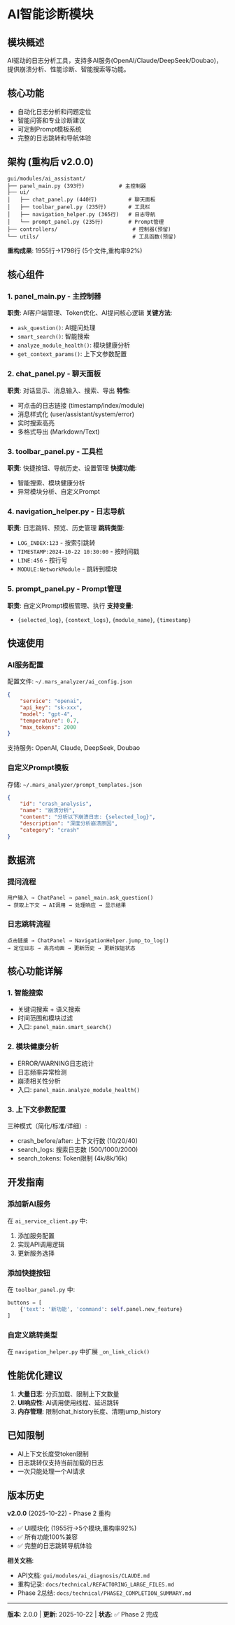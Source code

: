 # AI智能诊断模块

## 模块概述
AI驱动的日志分析工具，支持多AI服务(OpenAI/Claude/DeepSeek/Doubao)，提供崩溃分析、性能诊断、智能搜索等功能。

## 核心功能
- 自动化日志分析和问题定位
- 智能问答和专业诊断建议
- 可定制Prompt模板系统
- 完整的日志跳转和导航体验

## 架构 (重构后 v2.0.0)

```
gui/modules/ai_assistant/
├── panel_main.py (393行)           # 主控制器
├── ui/
│   ├── chat_panel.py (440行)          # 聊天面板
│   ├── toolbar_panel.py (235行)       # 工具栏
│   ├── navigation_helper.py (365行)   # 日志导航
│   └── prompt_panel.py (235行)        # Prompt管理
├── controllers/                        # 控制器(预留)
└── utils/                              # 工具函数(预留)
```

**重构成果**: 1955行→1798行 (5个文件,重构率92%)

## 核心组件

### 1. panel_main.py - 主控制器
**职责**: AI客户端管理、Token优化、AI提问核心逻辑
**关键方法**:
- `ask_question()`: AI提问处理
- `smart_search()`: 智能搜索
- `analyze_module_health()`: 模块健康分析
- `get_context_params()`: 上下文参数配置

### 2. chat_panel.py - 聊天面板
**职责**: 对话显示、消息输入、搜索、导出
**特性**:
- 可点击的日志链接 (timestamp/index/module)
- 消息样式化 (user/assistant/system/error)
- 实时搜索高亮
- 多格式导出 (Markdown/Text)

### 3. toolbar_panel.py - 工具栏
**职责**: 快捷按钮、导航历史、设置管理
**快捷功能**:
- 智能搜索、模块健康分析
- 异常模块分析、自定义Prompt

### 4. navigation_helper.py - 日志导航
**职责**: 日志跳转、预览、历史管理
**跳转类型**:
- `LOG_INDEX:123` - 按索引跳转
- `TIMESTAMP:2024-10-22 10:30:00` - 按时间戳
- `LINE:456` - 按行号
- `MODULE:NetworkModule` - 跳转到模块

### 5. prompt_panel.py - Prompt管理
**职责**: 自定义Prompt模板管理、执行
**支持变量**:
- `{selected_log}`, `{context_logs}`, `{module_name}`, `{timestamp}`

## 快速使用

### AI服务配置
配置文件: `~/.mars_analyzer/ai_config.json`
```json
{
    "service": "openai",
    "api_key": "sk-xxx",
    "model": "gpt-4",
    "temperature": 0.7,
    "max_tokens": 2000
}
```

支持服务: OpenAI, Claude, DeepSeek, Doubao

### 自定义Prompt模板
存储: `~/.mars_analyzer/prompt_templates.json`
```json
{
    "id": "crash_analysis",
    "name": "崩溃分析",
    "content": "分析以下崩溃日志: {selected_log}",
    "description": "深度分析崩溃原因",
    "category": "crash"
}
```

## 数据流

### 提问流程
```
用户输入 → ChatPanel → panel_main.ask_question()
→ 获取上下文 → AI调用 → 处理响应 → 显示结果
```

### 日志跳转流程
```
点击链接 → ChatPanel → NavigationHelper.jump_to_log()
→ 定位日志 → 高亮动画 → 更新历史 → 更新按钮状态
```

## 核心功能详解

### 1. 智能搜索
- 关键词搜索 + 语义搜索
- 时间范围和模块过滤
- 入口: `panel_main.smart_search()`

### 2. 模块健康分析
- ERROR/WARNING日志统计
- 日志频率异常检测
- 崩溃相关性分析
- 入口: `panel_main.analyze_module_health()`

### 3. 上下文参数配置
三种模式（简化/标准/详细）:
- crash_before/after: 上下文行数 (10/20/40)
- search_logs: 搜索日志数 (500/1000/2000)
- search_tokens: Token限制 (4k/8k/16k)

## 开发指南

### 添加新AI服务
在 `ai_service_client.py` 中:
1. 添加服务配置
2. 实现API调用逻辑
3. 更新服务选择

### 添加快捷按钮
在 `toolbar_panel.py` 中:
```python
buttons = [
    {'text': '新功能', 'command': self.panel.new_feature}
]
```

### 自定义跳转类型
在 `navigation_helper.py` 中扩展 `_on_link_click()`

## 性能优化建议
1. **大量日志**: 分页加载、限制上下文数量
2. **UI响应性**: AI调用使用线程、延迟跳转
3. **内存管理**: 限制chat_history长度、清理jump_history

## 已知限制
- AI上下文长度受token限制
- 日志跳转仅支持当前加载的日志
- 一次只能处理一个AI请求

## 版本历史

**v2.0.0** (2025-10-22) - Phase 2 重构
- ✅ UI模块化 (1955行→5个模块,重构率92%)
- ✅ 所有功能100%兼容
- ✅ 完整的日志跳转导航体验

**相关文档**:
- API文档: `gui/modules/ai_diagnosis/CLAUDE.md`
- 重构记录: `docs/technical/REFACTORING_LARGE_FILES.md`
- Phase 2总结: `docs/technical/PHASE2_COMPLETION_SUMMARY.md`

---

**版本**: 2.0.0 | **更新**: 2025-10-22 | **状态**: ✅ Phase 2 完成
